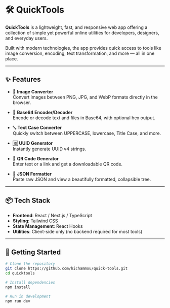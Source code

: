 # 🛠️ QuickTools

**QuickTools** is a lightweight, fast, and responsive web app offering a collection of simple yet powerful online utilities for developers, designers, and everyday users.

Built with modern technologies, the app provides quick access to tools like image conversion, encoding, text transformation, and more — all in one place.

---

## ✨ Features

- 🔄 **Image Converter**  
  Convert images between PNG, JPG, and WebP formats directly in the browser.

- 🧬 **Base64 Encoder/Decoder**  
  Encode or decode text and files in Base64, with optional hex output.

- 🔤 **Text Case Converter**  
  Quickly switch between UPPERCASE, lowercase, Title Case, and more.

- 🆔 **UUID Generator**  
  Instantly generate UUID v4 strings.

- 🔳 **QR Code Generator**  
  Enter text or a link and get a downloadable QR code.

- 🧾 **JSON Formatter**  
  Paste raw JSON and view a beautifully formatted, collapsible tree.

---

## 📦 Tech Stack

- **Frontend**: React / Next.js / TypeScript
- **Styling**: Tailwind CSS
- **State Management**: React Hooks
- **Utilities**: Client-side only (no backend required for most tools)

---

## 🚀 Getting Started

```bash
# Clone the repository
git clone https://github.com/hichammou/quick-tools.git
cd quicktools

# Install dependencies
npm install

# Run in development
npm run dev
```
